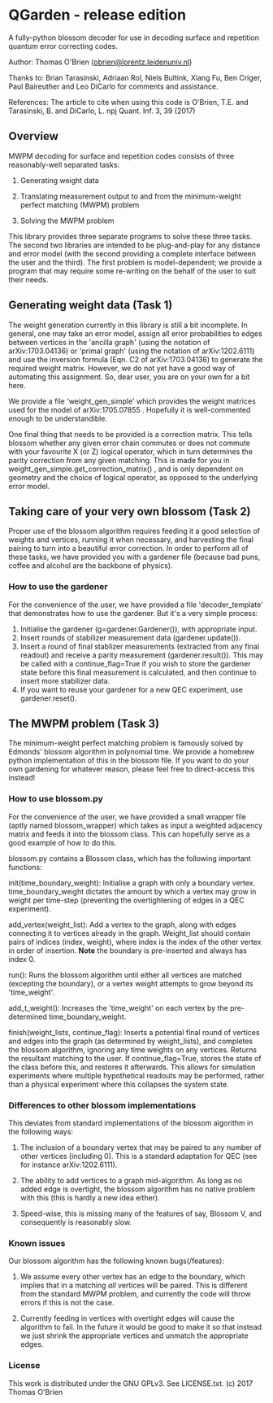# QGarden - release edition

A fully-python blossom decoder for use in decoding surface and repetition quantum error correcting codes.

Author: Thomas O'Brien (obrien@lorentz.leidenuniv.nl)

Thanks to: Brian Tarasinski, Adriaan Rol, Niels Bultink, Xiang Fu, Ben Criger, Paul Baireuther and Leo DiCarlo for comments and assistance.

References: The article to cite when using this code is
	O'Brien, T.E. and Tarasinski, B. and DiCarlo, L. npj Quant. Inf. 3, 39 (2017)
## Overview
MWPM decoding for surface and repetition codes consists of three reasonably-well separated tasks:
1. Generating weight data

2. Translating measurement output to and from the minimum-weight perfect matching (MWPM) problem

3. Solving the MWPM problem

This library provides three separate programs to solve these three tasks. The second two libraries are intended to be plug-and-play for any distance and error model (with the second providing a complete interface between the user and the third). The first problem is model-dependent; we provide a program that may require some re-writing on the behalf of the user to suit their needs.

## Generating weight data (Task 1)
The weight generation currently in this library is still a bit incomplete. In general, one may take an error model, assign all error probabilities to edges between vertices in the 'ancilla graph' (using the notation of arXiv:1703.04136) or 'primal graph' (using the notation of arXiv:1202.6111) and use the inversion formula (Eqn. C2 of arXiv:1703.04136) to generate the required weight matrix. However, we do not yet have a good way of automating this assignment. So, dear user, you are on your own for a bit here.

We provide a file 'weight_gen_simple' which provides the weight matrices used for the model of arXiv:1705.07855 . Hopefully it is well-commented enough to be understandible.

One final thing that needs to be provided is a correction matrix. This tells blossom whether any given error chain commutes or does not commute with your favourite X (or Z) logical operator, which in turn determines the parity correction from any given matching. This is made for you in weight_gen_simple.get_correction_matrix() , and is only dependent on geometry and the choice of logical operator, as opposed to the underlying error model.

## Taking care of your very own blossom (Task 2)
Proper use of the blossom algorithm requires feeding it a good selection of weights and vertices, running it when necessary, and harvesting the final pairing to turn into a beautiful error correction. In order to perform all of these tasks, we have provided you with a gardener file (because bad puns, coffee and alcohol are the backbone of physics).

### How to use the gardener
For the convenience of the user, we have provided a file 'decoder_template' that demonstrates how to use the gardener. But it's a very simple process:

1. Initialise the gardener (g=gardener.Gardener()), with appropriate input.
2. Insert rounds of stabilizer measurement data (gardener.update()).
3. Insert a round of final stablizer measurements (extracted from any final readout) and receive a parity measurement (gardener.result()). This may be called with a continue_flag=True if you wish to store the gardener state before this final measurement is calculated, and then continue to insert more stabilizer data.
4. If you want to reuse your gardener for a new QEC experiment, use gardener.reset().

## The MWPM problem (Task 3)
The minimum-weight perfect matching problem is famously solved by Edmonds' blossom algorithm in polynomial time. We provide a homebrew python implementation of this in the blossom file. If you want to do your own gardening for whatever reason, please feel free to direct-access this instead!

### How to use blossom.py
For the convenience of the user, we have provided a small wrapper file (aptly named blossom_wrapper) which takes as input a weighted adjacency matrix and feeds it into the blossom class. This can hopefully serve as a good example of how to do this.

blossom.py contains a Blossom class, which has the following important functions:

init(time_boundary_weight): Initialise a graph with only a boundary vertex. time_boundary_weight dictates the amount by which a vertex may grow in weight per time-step (preventing the overtightening of edges in a QEC experiment).

add_vertex(weight_list): Add a vertex to the graph, along with edges connecting it to vertices already in the graph. Weight_list should contain pairs of indices (index, weight), where index is the index of the other vertex in order of insertion. **Note** the boundary is pre-inserted and always has index 0.

run(): Runs the blossom algorithm until either all vertices are matched (excepting the boundary), or a vertex weight attempts to grow beyond its 'time_weight'.

add_t_weight(): Increases the 'time_weight' on each vertex by the pre-determined time_boundary_weight.

finish(weight_lists, continue_flag): Inserts a potential final round of vertices and edges into the graph (as determined by weight_lists), and completes the blossom algorithm, ignoring any time weights on any vertices. Returns the resultant matching to the user. If continue_flag=True, stores the state of the class before this, and restores it afterwards. This allows for simulation experiments where multiple hypothetical readouts may be performed, rather than a physical experiment where this collapses the system state.

### Differences to other blossom implementations
This deviates from standard implementations of the blossom algorithm in the following ways:

1. The inclusion of a boundary vertex that may be paired to any number of other vertices (including 0). This is a standard adaptation for QEC (see for instance arXiv:1202.6111).

2. The ability to add vertices to a graph mid-algorithm. As long as no added edge is overtight, the blossom algorithm has no native problem with this (this is hardly a new idea either).

3. Speed-wise, this is missing many of the features of say, Blossom V, and consequently is reasonably slow.

### Known issues
Our blossom algorithm has the following known bugs(/features):

1. We assume every other vertex has an edge to the boundary, which implies that in a matching *all* vertices will be paired. This is different from the standard MWPM problem, and currently the code will throw errors if this is not the case.

2. Currently feeding in vertices with overtight edges will cause the algorithm to fail. In the future it would be good to make it so that instead we just shrink the appropriate vertices and unmatch the appropriate edges. 

### License
This work is distributed under the GNU GPLv3. See LICENSE.txt. (c) 2017 Thomas O'Brien